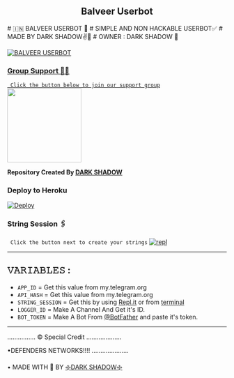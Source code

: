 <h2 align="center">Balveer Userbot</h2> 
# 🇮🇳 BALVEER USERBOT 💝
# SIMPLE AND NON HACKABLE USERBOT✅
# MADE BY DARK SHADOW✌💖
# OWNER : DARK SHADOW 👦

<p align="center">
  <a href="https://github.com/PhoenixGamerz/BalveerUserbot">
    


![BALVEER USERBOT](https://telegra.ph/file/4c8543c0a72bbce544069.jpg)

### Group Support 💖💖
`
Click the button below to join our support group`
   <a href="https://t.me/BalveerUB_Support"><img src="https://img.shields.io/badge/Grup%20Support%3F-Balveer-red?&style=flat-square?&logo=telegram" width=170px></a></p>

__Repository Created By [DARK SHADOW](DARKSHADOW088)__




### Deploy to Heroku

[![Deploy](https://www.herokucdn.com/deploy/button.svg)](https://heroku.com/deploy)

### String Session 🖇
`
Click the button next to create your strings`
[![repl](https://telegra.ph/file/623446b4c3571f05b9dc2.jpg)](https://replit.com/@GENIUSYOUTUBER/MAHADEV-TORNADO-R3PL?v=1)
    
------------------------------------------------
## 𝚅𝙰𝚁𝙸𝙰𝙱𝙻𝙴𝚂 :

- `APP_ID`  =  Get this value from my.telegram.org
- `API_HASH`  =  Get this value from my.telegram.org
- `STRING_SESSION`  =  Get this by using [Repl.it](#Repl) or from [terminal](#Terminal)
- `LOGGER_ID`  =  Make A Channel And Get it's ID.
- `BOT_TOKEN`  =  Make A Bot From [@BotFather](https://t.me/botfather) and paste it's token.
------------

................
© Special Credit
....................


•DEFENDERS NETWORKS!!!!
.....................

• MADE WITH 🎉 BY [࿇DARK SHADOW࿇](https://t.me/DARKSHADOW088)
